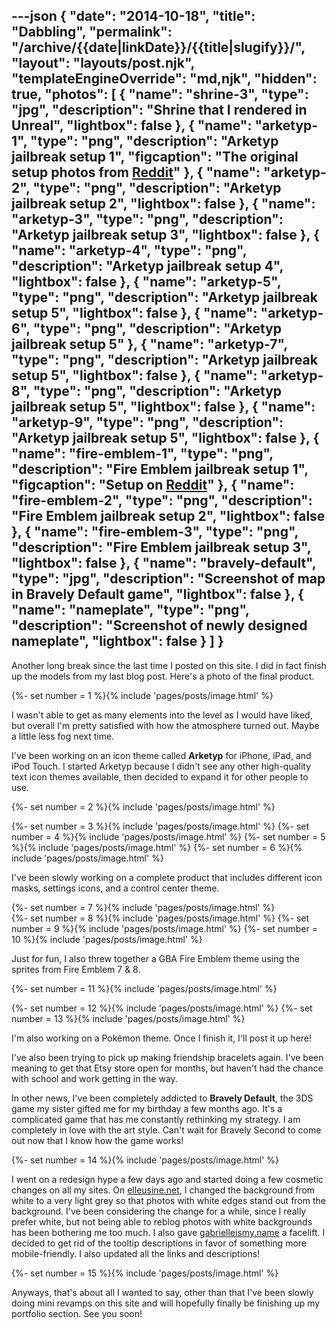 ---json
{
	"date": "2014-10-18",
	"title": "Dabbling",
	"permalink": "/archive/{{date|linkDate}}/{{title|slugify}}/",
	"layout": "layouts/post.njk",
	"templateEngineOverride": "md,njk",
	"hidden": true,
	"photos": [
		{
			"name": "shrine-3",
			"type": "jpg",
			"description": "Shrine that I rendered in Unreal",
			"lightbox": false
		},
		{
			"name": "arketyp-1",
			"type": "png",
			"description": "Arketyp jailbreak setup 1",
			"figcaption": "The original setup photos from <a href='http://redd.it/2d7ph3' target='_blank'>Reddit</a>"
		},
		{
			"name": "arketyp-2",
			"type": "png",
			"description": "Arketyp jailbreak setup 2",
			"lightbox": false
		},
		{
			"name": "arketyp-3",
			"type": "png",
			"description": "Arketyp jailbreak setup 3",
			"lightbox": false
		},
		{
			"name": "arketyp-4",
			"type": "png",
			"description": "Arketyp jailbreak setup 4",
			"lightbox": false
		},
		{
			"name": "arketyp-5",
			"type": "png",
			"description": "Arketyp jailbreak setup 5",
			"lightbox": false
		},
		{
			"name": "arketyp-6",
			"type": "png",
			"description": "Arketyp jailbreak setup 5"
		},
		{
			"name": "arketyp-7",
			"type": "png",
			"description": "Arketyp jailbreak setup 5",
			"lightbox": false
		},
		{
			"name": "arketyp-8",
			"type": "png",
			"description": "Arketyp jailbreak setup 5",
			"lightbox": false
		},
		{
			"name": "arketyp-9",
			"type": "png",
			"description": "Arketyp jailbreak setup 5",
			"lightbox": false
		},
		{
			"name": "fire-emblem-1",
			"type": "png",
			"description": "Fire Emblem jailbreak setup 1",
			"figcaption": "Setup on <a href='http://redd.it/2dvcmv' target='_blank'>Reddit</a>"
		},
		{
			"name": "fire-emblem-2",
			"type": "png",
			"description": "Fire Emblem jailbreak setup 2",
			"lightbox": false
		},
		{
			"name": "fire-emblem-3",
			"type": "png",
			"description": "Fire Emblem jailbreak setup 3",
			"lightbox": false
		},
		{
			"name": "bravely-default",
			"type": "jpg",
			"description": "Screenshot of map in Bravely Default game",
			"lightbox": false
		},
		{
			"name": "nameplate",
			"type": "png",
			"description": "Screenshot of newly designed nameplate",
			"lightbox": false
		}
	]
}
---

Another long break since the last time I posted on this site. I did in fact finish up the models from my last blog post. Here's a photo of the final product.

{%- set number = 1 %}{% include 'pages/posts/image.html' %}

I wasn't able to get as many elements into the level as I would have liked, but overall I'm pretty satisfied with how the atmosphere turned out. Maybe a little less fog next time.

<!--more-->

I've been working on an icon theme called **Arketyp** for iPhone, iPad, and iPod Touch. I started Arketyp because I didn't see any other high-quality text icon themes available, then decided to expand it for other people to use.

{%- set number = 2 %}{% include 'pages/posts/image.html' %}
<div class="row-double no-figcaption">
{%- set number = 3 %}{% include 'pages/posts/image.html' %}
{%- set number = 4 %}{% include 'pages/posts/image.html' %}
{%- set number = 5 %}{% include 'pages/posts/image.html' %}
{%- set number = 6 %}{% include 'pages/posts/image.html' %}
</div>

I've been slowly working on a complete product that includes different icon masks, settings icons, and a control center theme.

<div class="no-figcaption">
{%- set number = 7 %}{% include 'pages/posts/image.html' %}
<div class="row-triple">
{%- set number = 8 %}{% include 'pages/posts/image.html' %}
{%- set number = 9 %}{% include 'pages/posts/image.html' %}
{%- set number = 10 %}{% include 'pages/posts/image.html' %}
</div>
</div>

Just for fun, I also threw together a GBA Fire Emblem theme using the sprites from Fire Emblem 7 & 8.

{%- set number = 11 %}{% include 'pages/posts/image.html' %}
<div class="row-double no-figcaption">
{%- set number = 12 %}{% include 'pages/posts/image.html' %}
{%- set number = 13 %}{% include 'pages/posts/image.html' %}
</div>

I'm also working on a Pokémon theme. Once I finish it, I'll post it up here!

I've also been trying to pick up making friendship bracelets again. I've been meaning to get that Etsy store open for months, but haven't had the chance with school and work getting in the way.

In other news, I've been completely addicted to **Bravely Default**, the 3DS game my sister gifted me for my birthday a few months ago. It's a complicated game that has me constantly rethinking my strategy. I am completely in love with the art style. Can't wait for Bravely Second to come out now that I know how the game works!

{%- set number = 14 %}{% include 'pages/posts/image.html' %}

I went on a redesign hype a few days ago and started doing a few cosmetic changes on all my sites. On [elleusine.net](htttp://elleusine.net), I changed the background from white to a very light grey so that photos with white edges stand out from the background. I've been considering the change for a while, since I really prefer white, but not being able to reblog photos with white backgrounds has been bothering me too much. I also gave [gabrielleismy.name](http://gabrielleismy.name) a facelift. I decided to get rid of the tooltip descriptions in favor of something more mobile-friendly. I also updated all the links and descriptions!

{%- set number = 15 %}{% include 'pages/posts/image.html' %}

Anyways, that's about all I wanted to say, other than that I've been slowly doing mini revamps on this site and will hopefully finally be finishing up my portfolio section. See you soon!